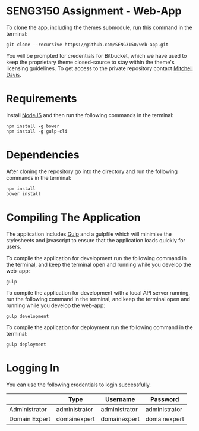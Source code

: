 # SENG3150 Assignment - Web-App

To clone the app, including the themes submodule, run this command in the terminal:

	git clone --recursive https://github.com/SENG3150/web-app.git

You will be prompted for credentials for Bitbucket, which we have used to keep the proprietary theme closed-source to stay within the theme's licensing guidelines. To get access to the private repository contact [Mitchell Davis](https://github.com/mitchdav).

# Requirements
Install [NodeJS](https://nodejs.org/en/) and then run the following commands in the terminal:

	npm install -g bower
	npm install -g gulp-cli

# Dependencies
After cloning the repository go into the directory and run the following commands in the terminal:
	
	npm install
	bower install
	
# Compiling The Application
The application includes [Gulp](http://gulpjs.com) and a gulpfile which will minimise the stylesheets and javascript to ensure that the application loads quickly for users.

To compile the application for development run the following command in the terminal, and keep the terminal open and running while you develop the web-app:

	gulp

To compile the application for development with a local API server running, run the following command in the terminal, and keep the terminal open and running while you develop the web-app:

	gulp development

To compile the application for deployment run the following command in the terminal:

	gulp deployment

# Logging In
You can use the following credentials to login successfully.

|                      | Type          | Username      | Password      |
|----------------------|---------------|---------------|---------------|
| Administrator        | administrator | administrator | administrator |
| Domain Expert        | domainexpert  | domainexpert  | domainexpert  |
